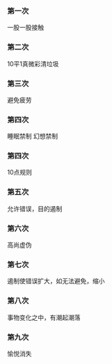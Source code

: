 ### 第一次
一股一股接触

### 第二次
10平1真微彩清垃圾

### 第三次
避免疲劳

### 第四次
睡眠禁制 幻想禁制

### 第四次
10点规则

### 第五次
允许错误，目的遏制

### 第六次
高尚虚伪

### 第七次
遏制使错误扩大，如无法避免，缩小

### 第八次
事物变化之中，有潮起潮落

### 第九次
愉悦消失
